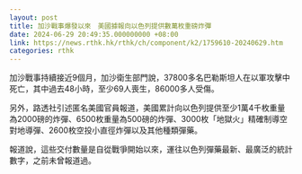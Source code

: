 ```yaml
---
layout: post
title: 加沙戰事爆發以來　美國據報向以色列提供數萬枚重磅炸彈
date: 2024-06-29 20:49:35.000000000 +08:00
link: https://news.rthk.hk/rthk/ch/component/k2/1759610-20240629.htm
categories: rthk
---
```


加沙戰事持續接近9個月，加沙衛生部門說，37800多名巴勒斯坦人在以軍攻擊中死亡，其中過去48小時，至少69人喪生，86000多人受傷。

另外，路透社引述匿名美國官員報道，美國累計向以色列提供至少1萬4千枚重量為2000磅的炸彈、6500枚重量為500磅的炸彈、3000枚「地獄火」精確制導空對地導彈、2600枚空投小直徑炸彈以及其他種類彈藥。

報道說，這些交付數量是自從戰爭開始以來，運往以色列彈藥最新、最廣泛的統計數字，之前未曾報道過。
